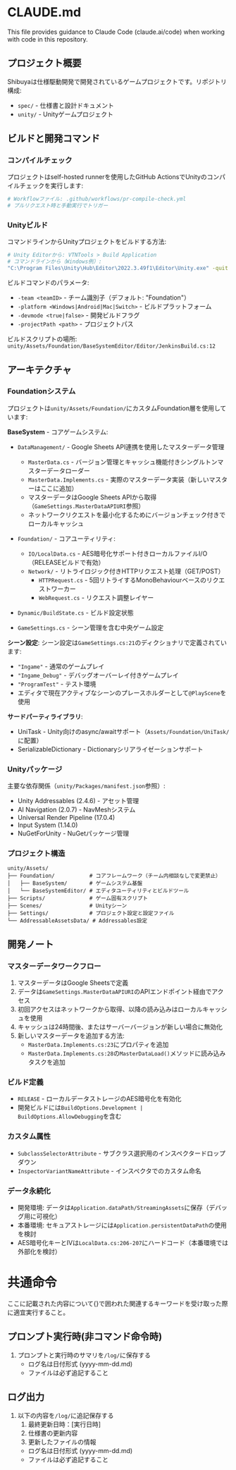 # CLAUDE.md

This file provides guidance to Claude Code (claude.ai/code) when working with code in this repository.

## プロジェクト概要

Shibuyaは仕様駆動開発で開発されているゲームプロジェクトです。リポジトリ構成:
- `spec/` - 仕様書と設計ドキュメント
- `unity/` - Unityゲームプロジェクト

## ビルドと開発コマンド

### コンパイルチェック
プロジェクトはself-hosted runnerを使用したGitHub ActionsでUnityのコンパイルチェックを実行します:
```bash
# Workflowファイル: .github/workflows/pr-compile-check.yml
# プルリクエスト時と手動実行でトリガー
```

### Unityビルド
コマンドラインからUnityプロジェクトをビルドする方法:
```bash
# Unity Editorから: VTNTools > Build Application
# コマンドラインから（Windows例）:
"C:\Program Files\Unity\Hub\Editor\2022.3.49f1\Editor\Unity.exe" -quit -batchmode -projectPath unity -executeMethod BuildCommand.Build
```

ビルドコマンドのパラメータ:
- `-team <teamID>` - チーム識別子（デフォルト: "Foundation"）
- `-platform <Windows|Android|Mac|Switch>` - ビルドプラットフォーム
- `-devmode <true|false>` - 開発ビルドフラグ
- `-projectPath <path>` - プロジェクトパス

ビルドスクリプトの場所: `unity/Assets/Foundation/BaseSystemEditor/Editor/JenkinsBuild.cs:12`

## アーキテクチャ

### Foundationシステム
プロジェクトは`unity/Assets/Foundation/`にカスタムFoundation層を使用しています:

**BaseSystem** - コアゲームシステム:
- `DataManagement/` - Google Sheets API連携を使用したマスターデータ管理
  - `MasterData.cs` - バージョン管理とキャッシュ機能付きシングルトンマスターデータローダー
  - `MasterData.Implements.cs` - 実際のマスターデータ実装（新しいマスターはここに追加）
  - マスターデータはGoogle Sheets APIから取得（`GameSettings.MasterDataAPIURI`参照）
  - ネットワークリクエストを最小化するためにバージョンチェック付きでローカルキャッシュ

- `Foundation/` - コアユーティリティ:
  - `IO/LocalData.cs` - AES暗号化サポート付きローカルファイルI/O（RELEASEビルドで有効）
  - `Network/` - リトライロジック付きHTTPリクエスト処理（GET/POST）
    - `HTTPRequest.cs` - 5回リトライするMonoBehaviourベースのリクエストワーカー
    - `WebRequest.cs` - リクエスト調整レイヤー

- `Dynamic/BuildState.cs` - ビルド設定状態
- `GameSettings.cs` - シーン管理を含む中央ゲーム設定

**シーン設定**:
シーン設定は`GameSettings.cs:21`のディクショナリで定義されています:
- `"Ingame"` - 通常のゲームプレイ
- `"Ingame_Debug"` - デバッグオーバーレイ付きゲームプレイ
- `"ProgramTest"` - テスト環境
- エディタで現在アクティブなシーンのプレースホルダーとして`@PlayScene`を使用

**サードパーティライブラリ**:
- UniTask - Unity向けのasync/awaitサポート（`Assets/Foundation/UniTask/`に配置）
- SerializableDictionary - Dictionaryシリアライゼーションサポート

### Unityパッケージ
主要な依存関係（`unity/Packages/manifest.json`参照）:
- Unity Addressables (2.4.6) - アセット管理
- AI Navigation (2.0.7) - NavMeshシステム
- Universal Render Pipeline (17.0.4)
- Input System (1.14.0)
- NuGetForUnity - NuGetパッケージ管理

### プロジェクト構造
```
unity/Assets/
├── Foundation/           # コアフレームワーク（チーム内相談なしで変更禁止）
│   ├── BaseSystem/       # ゲームシステム基盤
│   └── BaseSystemEditor/ # エディタユーティリティとビルドツール
├── Scripts/              # ゲーム固有スクリプト
├── Scenes/               # Unityシーン
├── Settings/             # プロジェクト設定と設定ファイル
└── AddressableAssetsData/ # Addressables設定
```

## 開発ノート

### マスターデータワークフロー
1. マスターデータはGoogle Sheetsで定義
2. データは`GameSettings.MasterDataAPIURI`のAPIエンドポイント経由でアクセス
3. 初回アクセスはネットワークから取得、以降の読み込みはローカルキャッシュを使用
4. キャッシュは24時間後、またはサーバーバージョンが新しい場合に無効化
5. 新しいマスターデータを追加する方法:
   - `MasterData.Implements.cs:23`にプロパティを追加
   - `MasterData.Implements.cs:28`の`MasterDataLoad()`メソッドに読み込みタスクを追加

### ビルド定義
- `RELEASE` - ローカルデータストレージのAES暗号化を有効化
- 開発ビルドには`BuildOptions.Development | BuildOptions.AllowDebugging`を含む

### カスタム属性
- `SubclassSelectorAttribute` - サブクラス選択用のインスペクタードロップダウン
- `InspectorVariantNameAttribute` - インスペクタでのカスタム命名

### データ永続化
- 開発環境: データは`Application.dataPath/StreamingAssets`に保存（デバッグ用に可視化）
- 本番環境: セキュアストレージには`Application.persistentDataPath`の使用を検討
- AES暗号化キーとIVは`LocalData.cs:206-207`にハードコード（本番環境では外部化を検討）



# 共通命令
ここに記載された内容について{}で囲われた関連するキーワードを受け取った際に適宜実行すること。

## プロンプト実行時(非コマンド命令時)
1. プロンプトと実行時のサマリを`/log/`に保存する
	- ログ名は日付形式 (yyyy-mm-dd.md)
	- ファイルは必ず追記すること

## ログ出力
1. 以下の内容を`/log/`に追記保存する
	1. 最終更新日時：[実行日時]
	2. 仕様書の更新内容
	3. 更新したファイルの情報
	- ログ名は日付形式 (yyyy-mm-dd.md)
	- ファイルは必ず追記すること

